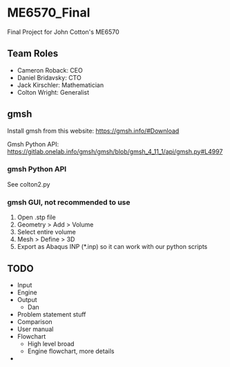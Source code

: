 # ME6570_Final
Final Project for John Cotton's ME6570

## Team Roles

- Cameron Roback: CEO
- Daniel Bridavsky: CTO
- Jack Kirschler: Mathematician
- Colton Wright: Generalist

## gmsh

Install gmsh from this website: https://gmsh.info/#Download

Gmsh Python API: https://gitlab.onelab.info/gmsh/gmsh/blob/gmsh_4_11_1/api/gmsh.py#L4997

### gmsh Python API

See colton2.py


### gmsh GUI, not recommended to use
1. Open .stp file
2. Geometry > Add > Volume
3. Select entire volume
4. Mesh > Define > 3D
5. Export as Abaqus INP (*.inp) so it can work with our python scripts

## TODO

- Input
- Engine
- Output
    - Dan
- Problem statement stuff
- Comparison
- User manual
- Flowchart
    - High level broad
    - Engine flowchart, more details
- 